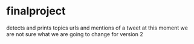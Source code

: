 # finalproject
detects and prints topics urls and mentions of a tweet
at this moment we are not sure what we are going to change for version 2
